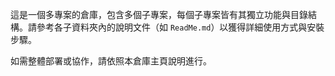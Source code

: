 這是一個多專案的倉庫，包含多個子專案，每個子專案皆有其獨立功能與目錄結構。請參考各子資料夾內的說明文件（如 `ReadMe.md`）以獲得詳細使用方式與安裝步驟。

如需整體部署或協作，請依照本倉庫主頁說明進行。